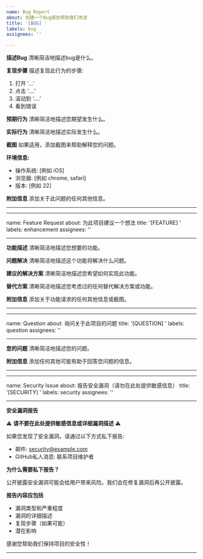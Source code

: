 ```yaml
---
name: Bug Report
about: 创建一个Bug报告帮助我们改进
title: '[BUG] '
labels: bug
assignees: ''

---
```


**描述Bug**
清晰简洁地描述bug是什么。

**复现步骤**
描述复现此行为的步骤:
1. 打开 '...'
2. 点击 '....'
3. 滚动到 '....'
4. 看到错误

**预期行为**
清晰简洁地描述您期望发生什么。

**实际行为**
清晰简洁地描述实际发生什么。

**截图**
如果适用，添加截图来帮助解释您的问题。

**环境信息:**
 - 操作系统: [例如 iOS]
 - 浏览器: [例如 chrome, safari]
 - 版本: [例如 22]

**附加信息**
添加关于此问题的任何其他信息。

---

---
name: Feature Request
about: 为此项目建议一个想法
title: '[FEATURE] '
labels: enhancement
assignees: ''

---

**功能描述**
清晰简洁地描述您想要的功能。

**问题解决**
清晰简洁地描述这个功能将解决什么问题。

**建议的解决方案**
清晰简洁地描述您希望如何实现此功能。

**替代方案**
清晰简洁地描述您考虑过的任何替代解决方案或功能。

**附加信息**
添加关于功能请求的任何其他信息或截图。

---

---
name: Question
about: 询问关于此项目的问题
title: '[QUESTION] '
labels: question
assignees: ''

---

**您的问题**
清晰简洁地描述您的问题。

**附加信息**
添加任何其他可能有助于回答您问题的信息。

---

---
name: Security Issue
about: 报告安全漏洞（请勿在此处提供敏感信息）
title: '[SECURITY] '
labels: security
assignees: ''

---

**安全漏洞报告**

⚠️ **请不要在此处提供敏感信息或详细漏洞描述** ⚠️

如果您发现了安全漏洞，请通过以下方式私下报告:

- 邮件: security@example.com
- GitHub私人消息: 联系项目维护者

**为什么需要私下报告？**

公开披露安全漏洞可能会给用户带来风险。我们会在修复漏洞后再公开披露。

**报告内容应包括**

- 漏洞类型和严重程度
- 漏洞的详细描述
- 复现步骤（如果可能）
- 潜在影响

感谢您帮助我们保持项目的安全性！

---
